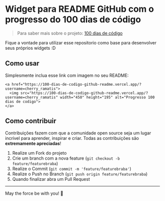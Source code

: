 # Widget para README GitHub com o progresso do 100 dias de código

> Para saber mais sobre o projeto: [100 dias de código](https://www.100diasdecodigo.dev)

Fique a vontade para utilizar esse repositorio como base para desenvolver seus próprios widgets :D

## Como usar

Simplesmente inclua esse link com imagem no seu README:

```
<a href="https://100-dias-de-codigo-github-readme.vercel.app/?username=cherry_ramatis">
  <img src="https://100-dias-de-codigo-github-readme.vercel.app/?username=cherry_ramatis" width="450" height="195" alt="Progresso 100 dias de codigo">
</a>
```

## Como contribuir

Contribuições fazem com que a comunidade open source seja um lugar incrível para aprender, inspirar e criar. Todas as contribuições
são **extremamente apreciadas**!

1. Realize um Fork do projeto
2. Crie um branch com a nova feature (`git checkout -b feature/featurebraba`)
3. Realize o Commit (`git commit -m 'feature/featurebraba'`)
4. Realize o Push no Branch (`git push origin feature/featurebraba`)
5. Quando finalizar abra um Pull Request

---

May the force be with you! 🍒

